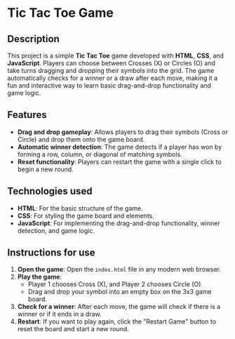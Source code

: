 # Tic Tac Toe Game

## Description
This project is a simple **Tic Tac Toe** game developed with **HTML**, **CSS**, and **JavaScript**. Players can choose between Crosses (X) or Circles (O) and take turns dragging and dropping their symbols into the grid. The game automatically checks for a winner or a draw after each move, making it a fun and interactive way to learn basic drag-and-drop functionality and game logic.

## Features
- **Drag and drop gameplay**: Allows players to drag their symbols (Cross or Circle) and drop them onto the game board.
- **Automatic winner detection**: The game detects if a player has won by forming a row, column, or diagonal of matching symbols.
- **Reset functionality**: Players can restart the game with a single click to begin a new round.

## Technologies used
- **HTML**: For the basic structure of the game.
- **CSS**: For styling the game board and elements.
- **JavaScript**: For implementing the drag-and-drop functionality, winner detection, and game logic.

## Instructions for use
1. **Open the game**: Open the `index.html` file in any modern web browser.
2. **Play the game**:
   - Player 1 chooses Cross (X), and Player 2 chooses Circle (O).
   - Drag and drop your symbol into an empty box on the 3x3 game board.
3. **Check for a winner**: After each move, the game will check if there is a winner or if it ends in a draw.
4. **Restart**: If you want to play again, click the "Restart Game" button to reset the board and start a new round.
